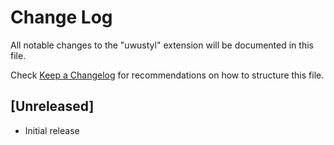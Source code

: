 # Change Log

All notable changes to the "uwustyl" extension will be documented in this file.

Check [Keep a Changelog](http://keepachangelog.com/) for recommendations on how to structure this file.

## [Unreleased]

- Initial release
